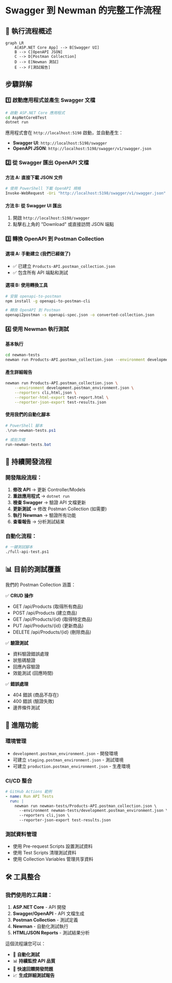 # Swagger 到 Newman 的完整工作流程

## 🔄 執行流程概述

```mermaid
graph LR
    A[ASP.NET Core App] --> B[Swagger UI]
    B --> C[OpenAPI JSON]
    C --> D[Postman Collection]
    D --> E[Newman 測試]
    E --> F[測試報告]
```

## 步驟詳解

### 1️⃣ **啟動應用程式並產生 Swagger 文檔**
```bash
# 啟動 ASP.NET Core 應用程式
cd AspNetCore8Test
dotnet run
```

應用程式會在 `http://localhost:5198` 啟動，並自動產生：
- **Swagger UI**: `http://localhost:5198/swagger`
- **OpenAPI JSON**: `http://localhost:5198/swagger/v1/swagger.json`

### 2️⃣ **從 Swagger 匯出 OpenAPI 文檔**

#### 方法 A: 直接下載 JSON 文件
```bash
# 使用 PowerShell 下載 OpenAPI 規格
Invoke-WebRequest -Uri "http://localhost:5198/swagger/v1/swagger.json" -OutFile "openapi-spec.json"
```

#### 方法 B: 從 Swagger UI 匯出
1. 開啟 `http://localhost:5198/swagger`
2. 點擊右上角的 "Download" 或直接訪問 JSON 端點

### 3️⃣ **轉換 OpenAPI 到 Postman Collection**

#### 選項 A: 手動建立 (我們已經做了)
- ✅ 已建立 `Products-API.postman_collection.json`
- ✅ 包含所有 API 端點和測試

#### 選項 B: 使用轉換工具
```bash
# 安裝 openapi-to-postman
npm install -g openapi-to-postman-cli

# 轉換 OpenAPI 到 Postman
openapi2postman -s openapi-spec.json -o converted-collection.json
```

### 4️⃣ **使用 Newman 執行測試**

#### 基本執行
```bash
cd newman-tests
newman run Products-API.postman_collection.json --environment development.postman_environment.json
```

#### 產生詳細報告
```bash
newman run Products-API.postman_collection.json \
    --environment development.postman_environment.json \
    --reporters cli,html,json \
    --reporter-html-export test-report.html \
    --reporter-json-export test-results.json
```

#### 使用我們的自動化腳本
```powershell
# PowerShell 腳本
.\run-newman-tests.ps1

# 或批次檔
run-newman-tests.bat
```

## 🔄 **持續開發流程**

### 開發階段流程：
1. **修改 API** → 更新 Controller/Models
2. **重啟應用程式** → `dotnet run`
3. **檢查 Swagger** → 驗證 API 文檔更新
4. **更新測試** → 修改 Postman Collection (如需要)
5. **執行 Newman** → 驗證所有功能
6. **查看報告** → 分析測試結果

### 自動化流程：
```bash
# 一鍵測試腳本
./full-api-test.ps1
```

## 📊 **目前的測試覆蓋**

我們的 Postman Collection 涵蓋：

✅ **CRUD 操作**
- GET /api/Products (取得所有商品)
- POST /api/Products (建立商品)
- GET /api/Products/{id} (取得特定商品)
- PUT /api/Products/{id} (更新商品)
- DELETE /api/Products/{id} (刪除商品)

✅ **驗證測試**
- 資料驗證錯誤處理
- 狀態碼驗證
- 回應內容驗證
- 效能測試 (回應時間)

✅ **錯誤處理**
- 404 錯誤 (商品不存在)
- 400 錯誤 (驗證失敗)
- 邊界條件測試

## 🚀 **進階功能**

### 環境管理
- `development.postman_environment.json` - 開發環境
- 可建立 `staging.postman_environment.json` - 測試環境
- 可建立 `production.postman_environment.json` - 生產環境

### CI/CD 整合
```yaml
# GitHub Actions 範例
- name: Run API Tests
  run: |
    newman run newman-tests/Products-API.postman_collection.json \
      --environment newman-tests/development.postman_environment.json \
      --reporters cli,json \
      --reporter-json-export test-results.json
```

### 測試資料管理
- 使用 Pre-request Scripts 設置測試資料
- 使用 Test Scripts 清理測試資料
- 使用 Collection Variables 管理共享資料

## 🛠 **工具整合**

### 我們使用的工具鏈：
1. **ASP.NET Core** - API 開發
2. **Swagger/OpenAPI** - API 文檔生成
3. **Postman Collection** - 測試定義
4. **Newman** - 自動化測試執行
5. **HTML/JSON Reports** - 測試結果分析

這個流程讓您可以：
- 🔄 **自動化測試**
- 📊 **持續監控 API 品質**
- 🚀 **快速回饋開發問題**
- 📈 **生成詳細測試報告**
